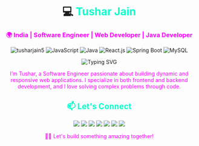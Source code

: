 <h1 align="center">💻 <span style="color: #00ffcc;">Tushar Jain</span></h1> <h3 align="center" style="color: #ff00ff;">🌍 India | Software Engineer | Web Developer | Java Developer</h3> <p align="center"> <img src="https://komarev.com/ghpvc/?username=tusharjain5&label=Profile%20views&color=00ffcc&style=flat" alt="tusharjain5" /> <img src="https://img.shields.io/badge/-JavaScript-00ffcc?style=for-the-badge&logo=javascript&logoColor=black" alt="JavaScript" /> <img src="https://img.shields.io/badge/-Java-ff00ff?style=for-the-badge&logo=java&logoColor=black" alt="Java" /> <img src="https://img.shields.io/badge/-React.js-00ffcc?style=for-the-badge&logo=react&logoColor=black" alt="React.js" /> <img src="https://img.shields.io/badge/-Spring%20Boot-ff00ff?style=for-the-badge&logo=spring-boot&logoColor=black" alt="Spring Boot" /> <img src="https://img.shields.io/badge/-MySQL-00ffcc?style=for-the-badge&logo=mysql&logoColor=black" alt="MySQL" /> </p> <p align="center"> <img src="https://readme-typing-svg.herokuapp.com?color=00ffcc&lines=Hi+there!+I'm+Tushar,+a+passionate+Software+Engineer" alt="Typing SVG" /> </p> <p align="center" style="color: #ff00ff;"> I’m Tushar, a Software Engineer passionate about building dynamic and responsive web applications. I specialize in both frontend and backend development, and I love solving complex problems through code. </p> <h2 align="center" style="color: #00ffcc;">📫 Let's Connect</h2> <p align="center"> <a href="mailto:jaint8648@gmail.com"><img src="https://img.shields.io/badge/-Email-00ffcc?style=for-the-badge&logo=Gmail&logoColor=black" /></a> <a href="https://x.com/tusharjain55" target="blank"><img src="https://img.shields.io/badge/-Twitter-00ffcc?style=for-the-badge&logo=twitter&logoColor=black" /></a> <a href="https://www.linkedin.com/in/tushar-jain-ba89b41b1/" target="blank"><img src="https://img.shields.io/badge/-LinkedIn-ff00ff?style=for-the-badge&logo=linkedin&logoColor=black" /></a> <a href="https://www.facebook.com/profile.php?id=100092271067882" target="blank"><img src="https://img.shields.io/badge/-Facebook-00ffcc?style=for-the-badge&logo=facebook&logoColor=black" /></a> <a href="https://www.instagram.com/tushar.jain5/" target="blank"><img src="https://img.shields.io/badge/-Instagram-ff00ff?style=for-the-badge&logo=instagram&logoColor=black" /></a> <a href="https://leetcode.com/u/jaint8648/" target="blank"><img src="https://img.shields.io/badge/-LeetCode-00ffcc?style=for-the-badge&logo=leetCode&logoColor=black" /></a> <a href="https://www.geeksforgeeks.org/user/tusharjain55/" target="blank"><img src="https://img.shields.io/badge/-GeeksforGeeks-ff00ff?style=for-the-badge&logo=geeksforgeeks&logoColor=black" /></a> </p> <p align="center" style="color: #ff00ff;"> 👨‍💻 Let's build something amazing together! </p>
